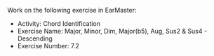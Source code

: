 Work on the following exercise in EarMaster:
- Activity: Chord Identification
- Exercise Name: Major, Minor, Dim, Major(b5), Aug, Sus2 & Sus4 - Descending
- Exercise Number: 7.2
